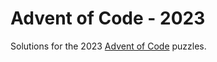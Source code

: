 # Advent of Code - 2023

Solutions for the 2023 [Advent of Code](https://adventofcode.com/) puzzles.

